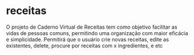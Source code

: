 # receitas
O projeto de Caderno Virtual de Receitas tem como objetivo facilitar as vidas de pessoas comuns, permitindo uma organização com maior eficácia e simplicidade.
Permitirá que o usuário crie novas receitas, edite as existentes, delete, procure por receitas com x ingredientes, e etc
